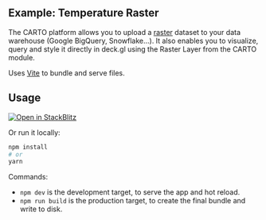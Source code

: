 ## Example: Temperature Raster

The CARTO platform allows you to upload a [raster](https://docs.carto.com/data-and-analysis/analytics-toolbox-for-bigquery/sql-reference/raster) dataset to your data warehouse (Google BigQuery, Snowflake...). It also enables you to visualize, query and style it directly in deck.gl using the Raster Layer from the CARTO module.

Uses [Vite](https://vitejs.dev/) to bundle and serve files.

## Usage

[![Open in StackBlitz](https://developer.stackblitz.com/img/open_in_stackblitz.svg)](https://stackblitz.com/github/CartoDB/deck.gl-examples/tree/master/raster-temperature?file=index.ts)

Or run it locally:

```bash
npm install
# or
yarn
```

Commands:
* `npm dev` is the development target, to serve the app and hot reload.
* `npm run build` is the production target, to create the final bundle and write to disk.
